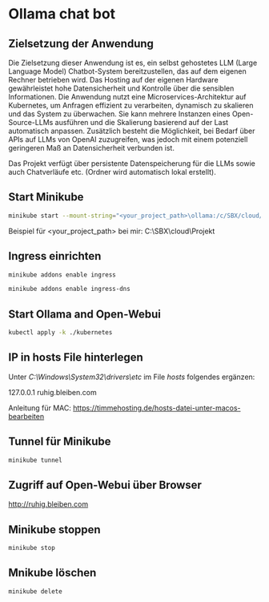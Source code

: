 # Ollama chat bot

## Zielsetzung der Anwendung
Die Zielsetzung dieser Anwendung ist es, ein selbst gehostetes LLM (Large Language
Model) Chatbot-System bereitzustellen, das auf dem eigenen Rechner betrieben wird.
Das Hosting auf der eigenen Hardware gewährleistet hohe Datensicherheit und Kontrolle
über die sensiblen Informationen. Die Anwendung nutzt eine Microservices-Architektur
auf Kubernetes, um Anfragen effizient zu verarbeiten, dynamisch zu skalieren und das
System zu überwachen. Sie kann mehrere Instanzen eines Open-Source-LLMs ausführen
und die Skalierung basierend auf der Last automatisch anpassen. Zusätzlich besteht die
Möglichkeit, bei Bedarf über APIs auf LLMs von OpenAI zuzugreifen, was jedoch mit
einem potenziell geringeren Maß an Datensicherheit verbunden ist.

Das Projekt verfügt über persistente Datenspeicherung für die LLMs sowie auch Chatverläufe etc. (Ordner wird automatisch lokal erstellt).

## Start Minikube

```bash
minikube start --mount-string="<your_project_path>\ollama:/c/SBX/cloud/Projekt/ollama" --mount
```

Beispiel für <your_project_path> bei mir: C:\SBX\cloud\Projekt

## Ingress einrichten

```bash
minikube addons enable ingress
```

```bash
minikube addons enable ingress-dns
```

## Start Ollama and Open-Webui

```bash
kubectl apply -k ./kubernetes
```

## IP in hosts File hinterlegen

Unter _C:\Windows\System32\drivers\etc_ im File _hosts_ folgendes ergänzen:

127.0.0.1 ruhig.bleiben.com

Anleitung für MAC: https://timmehosting.de/hosts-datei-unter-macos-bearbeiten

## Tunnel für Minikube

```bash
minikube tunnel
```

## Zugriff auf Open-Webui über Browser

http://ruhig.bleiben.com

## Minikube stoppen

```bash
minikube stop
```

## Mnikube löschen

```bash
minikube delete
```
